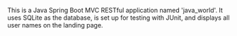<!-- Use this file to provide workspace-specific custom instructions to Copilot. For more details, visit https://code.visualstudio.com/docs/copilot/copilot-customization#_use-a-githubcopilotinstructionsmd-file -->

This is a Java Spring Boot MVC RESTful application named 'java_world'. It uses SQLite as the database, is set up for testing with JUnit, and displays all user names on the landing page.
